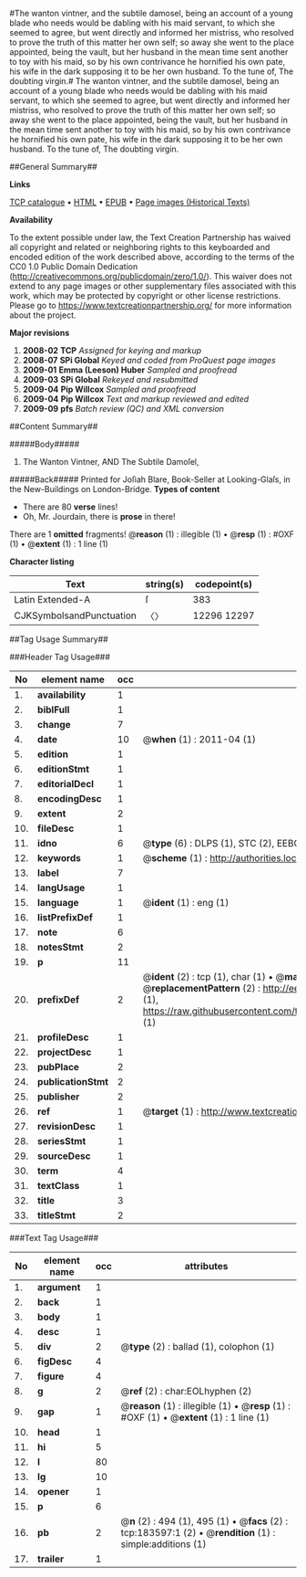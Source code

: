 #The wanton vintner, and the subtile damosel, being an account of a young blade who needs would be dabling with his maid servant, to which she seemed to agree, but went directly and informed her mistriss, who resolved to prove the truth of this matter her own self; so away she went to the place appointed, being the vault, but her husband in the mean time sent another to toy with his maid, so by his own contrivance he hornified his own pate, his wife in the dark supposing it to be her own husband. To the tune of, The doubting virgin.#
The wanton vintner, and the subtile damosel, being an account of a young blade who needs would be dabling with his maid servant, to which she seemed to agree, but went directly and informed her mistriss, who resolved to prove the truth of this matter her own self; so away she went to the place appointed, being the vault, but her husband in the mean time sent another to toy with his maid, so by his own contrivance he hornified his own pate, his wife in the dark supposing it to be her own husband. To the tune of, The doubting virgin.

##General Summary##

**Links**

[TCP catalogue](http://www.ota.ox.ac.uk/tcp/)  • 
[HTML](http://tei.it.ox.ac.uk/tcp/Texts-HTML/free/B06/B06740.html)  • 
[EPUB](http://tei.it.ox.ac.uk/tcp/Texts-EPUB/free/B06/B06740.epub) • 
[Page images (Historical Texts)](https://historicaltexts.jisc.ac.uk/eebo-99885347e)

**Availability**

To the extent possible under law, the Text Creation Partnership has waived all copyright and related or neighboring rights to this keyboarded and encoded edition of the work described above, according to the terms of the CC0 1.0 Public Domain Dedication (http://creativecommons.org/publicdomain/zero/1.0/). This waiver does not extend to any page images or other supplementary files associated with this work, which may be protected by copyright or other license restrictions. Please go to https://www.textcreationpartnership.org/ for more information about the project.

**Major revisions**

1. __2008-02__ __TCP__ *Assigned for keying and markup*
1. __2008-07__ __SPi Global__ *Keyed and coded from ProQuest page images*
1. __2009-01__ __Emma (Leeson) Huber__ *Sampled and proofread*
1. __2009-03__ __SPi Global__ *Rekeyed and resubmitted*
1. __2009-04__ __Pip Willcox__ *Sampled and proofread*
1. __2009-04__ __Pip Willcox__ *Text and markup reviewed and edited*
1. __2009-09__ __pfs__ *Batch review (QC) and XML conversion*

##Content Summary##

#####Body#####

1. The Wanton Vintner, AND The Subtile Damoſel,

#####Back#####
Printed for Joſiah Blare, Book-Seller at Looking-Glaſs, in the New-Buildings on London-Bridge.
**Types of content**

  * There are 80 **verse** lines!
  * Oh, Mr. Jourdain, there is **prose** in there!

There are 1 **omitted** fragments! 
 @__reason__ (1) : illegible (1)  •  @__resp__ (1) : #OXF (1)  •  @__extent__ (1) : 1 line (1)

**Character listing**


|Text|string(s)|codepoint(s)|
|---|---|---|
|Latin Extended-A|ſ|383|
|CJKSymbolsandPunctuation|〈〉|12296 12297|

##Tag Usage Summary##

###Header Tag Usage###

|No|element name|occ|attributes|
|---|---|---|---|
|1.|__availability__|1||
|2.|__biblFull__|1||
|3.|__change__|7||
|4.|__date__|10| @__when__ (1) : 2011-04 (1)|
|5.|__edition__|1||
|6.|__editionStmt__|1||
|7.|__editorialDecl__|1||
|8.|__encodingDesc__|1||
|9.|__extent__|2||
|10.|__fileDesc__|1||
|11.|__idno__|6| @__type__ (6) : DLPS (1), STC (2), EEBO-CITATION (1), PROQUEST (1), VID (1)|
|12.|__keywords__|1| @__scheme__ (1) : http://authorities.loc.gov/ (1)|
|13.|__label__|7||
|14.|__langUsage__|1||
|15.|__language__|1| @__ident__ (1) : eng (1)|
|16.|__listPrefixDef__|1||
|17.|__note__|6||
|18.|__notesStmt__|2||
|19.|__p__|11||
|20.|__prefixDef__|2| @__ident__ (2) : tcp (1), char (1)  •  @__matchPattern__ (2) : ([0-9\-]+):([0-9IVX]+) (1), (.+) (1)  •  @__replacementPattern__ (2) : http://eebo.chadwyck.com/downloadtiff?vid=$1&page=$2 (1), https://raw.githubusercontent.com/textcreationpartnership/Texts/master/tcpchars.xml#$1 (1)|
|21.|__profileDesc__|1||
|22.|__projectDesc__|1||
|23.|__pubPlace__|2||
|24.|__publicationStmt__|2||
|25.|__publisher__|2||
|26.|__ref__|1| @__target__ (1) : http://www.textcreationpartnership.org/docs/. (1)|
|27.|__revisionDesc__|1||
|28.|__seriesStmt__|1||
|29.|__sourceDesc__|1||
|30.|__term__|4||
|31.|__textClass__|1||
|32.|__title__|3||
|33.|__titleStmt__|2||


###Text Tag Usage###

|No|element name|occ|attributes|
|---|---|---|---|
|1.|__argument__|1||
|2.|__back__|1||
|3.|__body__|1||
|4.|__desc__|1||
|5.|__div__|2| @__type__ (2) : ballad (1), colophon (1)|
|6.|__figDesc__|4||
|7.|__figure__|4||
|8.|__g__|2| @__ref__ (2) : char:EOLhyphen (2)|
|9.|__gap__|1| @__reason__ (1) : illegible (1)  •  @__resp__ (1) : #OXF (1)  •  @__extent__ (1) : 1 line (1)|
|10.|__head__|1||
|11.|__hi__|5||
|12.|__l__|80||
|13.|__lg__|10||
|14.|__opener__|1||
|15.|__p__|6||
|16.|__pb__|2| @__n__ (2) : 494 (1), 495 (1)  •  @__facs__ (2) : tcp:183597:1 (2)  •  @__rendition__ (1) : simple:additions (1)|
|17.|__trailer__|1||
